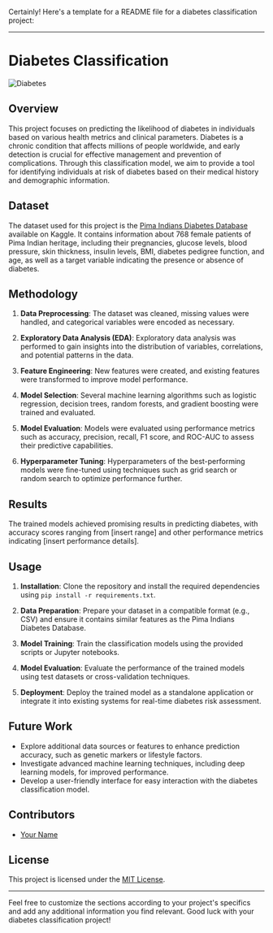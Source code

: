 Certainly! Here's a template for a README file for a diabetes classification project:

---

# Diabetes Classification

![Diabetes](https://images.unsplash.com/photo-1566204779110-ccfc0346a0e2?ixid=MnwxMjA3fDB8MHxwaG90by1wYWdlfHx8fGVufDB8fHx8&ixlib=rb-1.2.1&auto=format&fit=crop&w=1350&q=80)

## Overview

This project focuses on predicting the likelihood of diabetes in individuals based on various health metrics and clinical parameters. Diabetes is a chronic condition that affects millions of people worldwide, and early detection is crucial for effective management and prevention of complications. Through this classification model, we aim to provide a tool for identifying individuals at risk of diabetes based on their medical history and demographic information.

## Dataset

The dataset used for this project is the [Pima Indians Diabetes Database](https://www.kaggle.com/uciml/pima-indians-diabetes-database) available on Kaggle. It contains information about 768 female patients of Pima Indian heritage, including their pregnancies, glucose levels, blood pressure, skin thickness, insulin levels, BMI, diabetes pedigree function, and age, as well as a target variable indicating the presence or absence of diabetes.

## Methodology

1. **Data Preprocessing**: The dataset was cleaned, missing values were handled, and categorical variables were encoded as necessary.

2. **Exploratory Data Analysis (EDA)**: Exploratory data analysis was performed to gain insights into the distribution of variables, correlations, and potential patterns in the data.

3. **Feature Engineering**: New features were created, and existing features were transformed to improve model performance.

4. **Model Selection**: Several machine learning algorithms such as logistic regression, decision trees, random forests, and gradient boosting were trained and evaluated.

5. **Model Evaluation**: Models were evaluated using performance metrics such as accuracy, precision, recall, F1 score, and ROC-AUC to assess their predictive capabilities.

6. **Hyperparameter Tuning**: Hyperparameters of the best-performing models were fine-tuned using techniques such as grid search or random search to optimize performance further.

## Results

The trained models achieved promising results in predicting diabetes, with accuracy scores ranging from [insert range] and other performance metrics indicating [insert performance details].

## Usage

1. **Installation**: Clone the repository and install the required dependencies using `pip install -r requirements.txt`.

2. **Data Preparation**: Prepare your dataset in a compatible format (e.g., CSV) and ensure it contains similar features as the Pima Indians Diabetes Database.

3. **Model Training**: Train the classification models using the provided scripts or Jupyter notebooks.

4. **Model Evaluation**: Evaluate the performance of the trained models using test datasets or cross-validation techniques.

5. **Deployment**: Deploy the trained model as a standalone application or integrate it into existing systems for real-time diabetes risk assessment.

## Future Work

- Explore additional data sources or features to enhance prediction accuracy, such as genetic markers or lifestyle factors.
- Investigate advanced machine learning techniques, including deep learning models, for improved performance.
- Develop a user-friendly interface for easy interaction with the diabetes classification model.

## Contributors

- [Your Name](https://github.com/VidhiSharam)

## License

This project is licensed under the [MIT License](LICENSE).

---

Feel free to customize the sections according to your project's specifics and add any additional information you find relevant. Good luck with your diabetes classification project!
